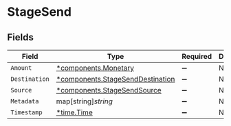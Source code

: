 # StageSend


## Fields

| Field                                                                               | Type                                                                                | Required                                                                            | Description                                                                         |
| ----------------------------------------------------------------------------------- | ----------------------------------------------------------------------------------- | ----------------------------------------------------------------------------------- | ----------------------------------------------------------------------------------- |
| `Amount`                                                                            | [*components.Monetary](../../models/components/monetary.md)                         | :heavy_minus_sign:                                                                  | N/A                                                                                 |
| `Destination`                                                                       | [*components.StageSendDestination](../../models/components/stagesenddestination.md) | :heavy_minus_sign:                                                                  | N/A                                                                                 |
| `Source`                                                                            | [*components.StageSendSource](../../models/components/stagesendsource.md)           | :heavy_minus_sign:                                                                  | N/A                                                                                 |
| `Metadata`                                                                          | map[string]*string*                                                                 | :heavy_minus_sign:                                                                  | N/A                                                                                 |
| `Timestamp`                                                                         | [*time.Time](https://pkg.go.dev/time#Time)                                          | :heavy_minus_sign:                                                                  | N/A                                                                                 |